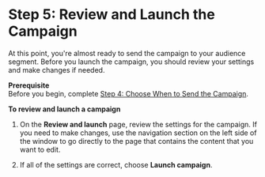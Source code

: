 # Step 5: Review and Launch the Campaign<a name="campaigns-review"></a>

At this point, you're almost ready to send the campaign to your audience segment\. Before you launch the campaign, you should review your settings and make changes if needed\.

**Prerequisite**  
Before you begin, complete [Step 4: Choose When to Send the Campaign](campaigns-schedule.md)\.

**To review and launch a campaign**

1. On the **Review and launch** page, review the settings for the campaign\. If you need to make changes, use the navigation section on the left side of the window to go directly to the page that contains the content that you want to edit\.

1. If all of the settings are correct, choose **Launch campaign**\.
